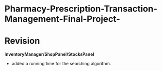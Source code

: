 # Pharmacy-Prescription-Transaction-Management-Final-Project-


# Revision
**InventoryManager/ShopPanel/StocksPanel**

- added a running time for the searching algorithm.
